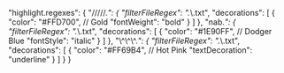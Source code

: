 "highlight.regexes": {
  "/////.*": {
    "filterFileRegex": ".*\\.txt",
    "decorations": [
      {
        "color": "#FFD700",        // Gold
        "fontWeight": "bold"
      }
    ]
  },
  "nab.*": {
    "filterFileRegex": ".*\\.txt",
    "decorations": [
      {
        "color": "#1E90FF",        // Dodger Blue
        "fontStyle": "italic"
      }
    ]
  },
  "\\^\\^\\^.*": {
    "filterFileRegex": ".*\\.txt",
    "decorations": [
      {
        "color": "#FF69B4",        // Hot Pink
        "textDecoration": "underline"
      }
    ]
  }
}
